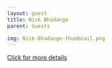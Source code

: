 ```yaml
---
layout: guest
title: Nick Bhadange
parent: Guests

img: Nick-Bhadange-thumbnail.png
---
```




<div class="badge-base LI-profile-badge" data-locale="en_US" data-size="medium" data-theme="light" data-type="VERTICAL" data-vanity="nickbhadange" data-version="v1"><a class="badge-base__link LI-simple-link" href="https://www.linkedin.com/in/nickbhadange?trk=profile-badge">Click for more details</a></div>



